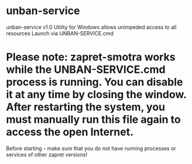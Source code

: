 # unban-service
unban-service v1.0
Utility for Windows allows unimpeded access to all resources Launch via UNBAN-SERVICE.cmd
# Please note: zapret-smotra works while the UNBAN-SERVICE.cmd process is running. You can disable it at any time by closing the window. After restarting the system, you must manually run this file again to access the open Internet.
Before starting - make sure that you do not have running processes or services of other zapret versions!
